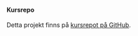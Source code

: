 #### Kursrepo

Detta projekt finns på [kursrepot på GitHub](https://github.com/fridalindgren91/ramverk1-project).
